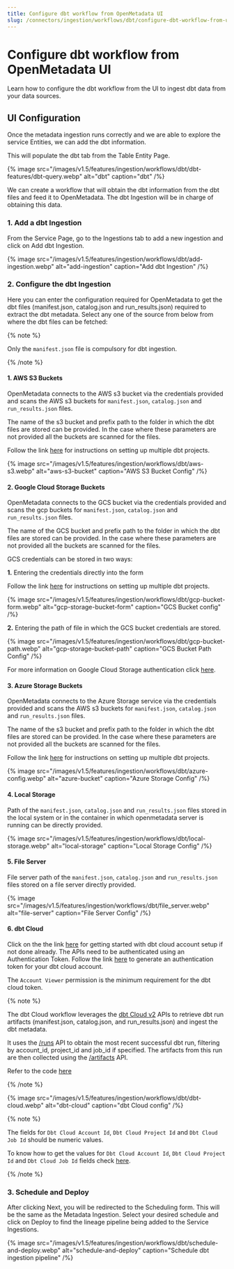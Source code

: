 ```yaml
---
title: Configure dbt workflow from OpenMetadata UI
slug: /connectors/ingestion/workflows/dbt/configure-dbt-workflow-from-ui
---
```


# Configure dbt workflow from OpenMetadata UI
Learn how to configure the dbt workflow from the UI to ingest dbt data from your data sources.

## UI Configuration

Once the metadata ingestion runs correctly and we are able to explore the service Entities, we can add the dbt information.

This will populate the dbt tab from the Table Entity Page.

{% image
  src="/images/v1.5/features/ingestion/workflows/dbt/dbt-features/dbt-query.webp"
  alt="dbt"
  caption="dbt"
 /%}


We can create a workflow that will obtain the dbt information from the dbt files and feed it to OpenMetadata. The dbt Ingestion will be in charge of obtaining this data.

### 1. Add a dbt Ingestion

From the Service Page, go to the Ingestions tab to add a new ingestion and click on Add dbt Ingestion.

{% image
  src="/images/v1.5/features/ingestion/workflows/dbt/add-ingestion.webp"
  alt="add-ingestion"
  caption="Add dbt Ingestion"
 /%}


### 2. Configure the dbt Ingestion

Here you can enter the configuration required for OpenMetadata to get the dbt files (manifest.json, catalog.json and run_results.json) required to extract the dbt metadata.
Select any one of the source from below from where the dbt files can be fetched:

{% note %}

Only the `manifest.json` file is compulsory for dbt ingestion.

{% /note %}


#### 1. AWS S3 Buckets

OpenMetadata connects to the AWS s3 bucket via the credentials provided and scans the AWS s3 buckets for `manifest.json`, `catalog.json` and `run_results.json` files.

The name of the s3 bucket and prefix path to the folder in which the dbt files are stored can be provided. In the case where these parameters are not provided all the buckets are scanned for the files.

Follow the link [here](/connectors/ingestion/workflows/dbt/setup-multiple-dbt-projects) for instructions on setting up multiple dbt projects.

{% image
  src="/images/v1.5/features/ingestion/workflows/dbt/aws-s3.webp"
  alt="aws-s3-bucket"
  caption="AWS S3 Bucket Config"
 /%}


#### 2. Google Cloud Storage Buckets

OpenMetadata connects to the GCS bucket via the credentials provided and scans the gcp buckets for `manifest.json`, `catalog.json` and `run_results.json` files.

The name of the GCS bucket and prefix path to the folder in which the dbt files are stored can be provided. In the case where these parameters are not provided all the buckets are scanned for the files.

GCS credentials can be stored in two ways:

**1.** Entering the credentials directly into the form

Follow the link [here](/connectors/ingestion/workflows/dbt/setup-multiple-dbt-projects) for instructions on setting up multiple dbt projects.

{% image
  src="/images/v1.5/features/ingestion/workflows/dbt/gcp-bucket-form.webp"
  alt="gcp-storage-bucket-form"
  caption="GCS Bucket config"
 /%}


**2.** Entering the path of file in which the GCS bucket credentials are stored.

{% image
  src="/images/v1.5/features/ingestion/workflows/dbt/gcp-bucket-path.webp"
  alt="gcp-storage-bucket-path"
  caption="GCS Bucket Path Config"
 /%}


For more information on Google Cloud Storage authentication click [here](https://cloud.google.com/docs/authentication/getting-started#create-service-account-console).

#### 3. Azure Storage Buckets

OpenMetadata connects to the Azure Storage service via the credentials provided and scans the AWS s3 buckets for `manifest.json`, `catalog.json` and `run_results.json` files.

The name of the s3 bucket and prefix path to the folder in which the dbt files are stored can be provided. In the case where these parameters are not provided all the buckets are scanned for the files.

Follow the link [here](/connectors/ingestion/workflows/dbt/setup-multiple-dbt-projects) for instructions on setting up multiple dbt projects.

{% image
  src="/images/v1.5/features/ingestion/workflows/dbt/azure-config.webp"
  alt="azure-bucket"
  caption="Azure Storage Config"
 /%}

#### 4. Local Storage

Path of the `manifest.json`, `catalog.json` and `run_results.json` files stored in the local system or in the container in which openmetadata server is running can be directly provided.

{% image
  src="/images/v1.5/features/ingestion/workflows/dbt/local-storage.webp"
  alt="local-storage"
  caption="Local Storage Config"
 /%}

#### 5. File Server

File server path of the `manifest.json`, `catalog.json` and `run_results.json` files stored on a file server directly provided.

{% image
  src="/images/v1.5/features/ingestion/workflows/dbt/file_server.webp"
  alt="file-server"
  caption="File Server Config"
 /%}


#### 6. dbt Cloud

Click on the the link [here](https://docs.getdbt.com/guides/getting-started) for getting started with dbt cloud account setup if not done already.
The APIs need to be authenticated using an Authentication Token. Follow the link [here](https://docs.getdbt.com/docs/dbt-cloud-apis/service-tokens) to generate an authentication token for your dbt cloud account.

The `Account Viewer` permission is the minimum requirement for the dbt cloud token.

{% note %}

The dbt Cloud workflow leverages the [dbt Cloud v2](https://docs.getdbt.com/dbt-cloud/api-v2#/) APIs to retrieve dbt run artifacts (manifest.json, catalog.json, and run_results.json) and ingest the dbt metadata.

It uses the [/runs](https://docs.getdbt.com/dbt-cloud/api-v2#/operations/List%20Runs) API to obtain the most recent successful dbt run, filtering by account_id, project_id and job_id if specified. The artifacts from this run are then collected using the [/artifacts](https://docs.getdbt.com/dbt-cloud/api-v2#/operations/List%20Run%20Artifacts) API.

Refer to the code [here](https://github.com/open-metadata/OpenMetadata/blob/main/ingestion/src/metadata/ingestion/source/database/dbt/dbt_config.py#L142)

{% /note %}

{% image
  src="/images/v1.5/features/ingestion/workflows/dbt/dbt-cloud.webp"
  alt="dbt-cloud"
  caption="dbt Cloud config"
 /%}

{% note %}

The fields for `Dbt Cloud Account Id`, `Dbt Cloud Project Id` and `Dbt Cloud Job Id` should be numeric values.

To know how to get the values for `Dbt Cloud Account Id`, `Dbt Cloud Project Id` and `Dbt Cloud Job Id` fields check [here](/connectors/ingestion/workflows/dbt/run-dbt-workflow-externally).

{% /note %}



### 3. Schedule and Deploy
After clicking Next, you will be redirected to the Scheduling form. This will be the same as the Metadata Ingestion. Select your desired schedule and click on Deploy to find the lineage pipeline being added to the Service Ingestions.

{% image
  src="/images/v1.5/features/ingestion/workflows/dbt/schedule-and-deploy.webp"
  alt="schedule-and-deploy"
  caption="Schedule dbt ingestion pipeline"
 /%}

